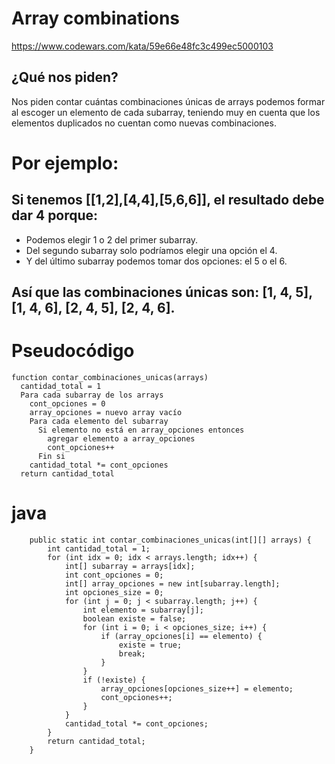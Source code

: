 # Array combinations
https://www.codewars.com/kata/59e66e48fc3c499ec5000103

## ¿Qué nos piden?

Nos piden contar cuántas combinaciones únicas de arrays podemos formar al escoger un elemento de cada subarray, teniendo muy en cuenta que los elementos duplicados no cuentan como nuevas combinaciones.

# Por ejemplo:

## Si tenemos [[1,2],[4,4],[5,6,6]], el resultado debe dar 4 porque:

* Podemos elegir 1 o 2 del primer subarray.
* Del segundo subarray solo podríamos elegir una opción el 4.
* Y del último subarray podemos tomar dos opciones: el 5 o el 6.

## Así que las combinaciones únicas son: [1, 4, 5], [1, 4, 6], [2, 4, 5], [2, 4, 6].

# Pseudocódigo

    function contar_combinaciones_unicas(arrays)
      cantidad_total = 1 
      Para cada subarray de los arrays
        cont_opciones = 0
        array_opciones = nuevo array vacío
        Para cada elemento del subarray
          Si elemento no está en array_opciones entonces
            agregar elemento a array_opciones
            cont_opciones++
          Fin si
        cantidad_total *= cont_opciones
      return cantidad_total

# java

        public static int contar_combinaciones_unicas(int[][] arrays) {
            int cantidad_total = 1;
            for (int idx = 0; idx < arrays.length; idx++) {
                int[] subarray = arrays[idx];
                int cont_opciones = 0;
                int[] array_opciones = new int[subarray.length];
                int opciones_size = 0;
                for (int j = 0; j < subarray.length; j++) {
                    int elemento = subarray[j];
                    boolean existe = false;
                    for (int i = 0; i < opciones_size; i++) {
                        if (array_opciones[i] == elemento) {
                            existe = true;
                            break;
                        }
                    }
                    if (!existe) {
                        array_opciones[opciones_size++] = elemento;
                        cont_opciones++;
                    }
                }
                cantidad_total *= cont_opciones;
            }
            return cantidad_total;
        }
